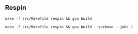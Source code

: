 
## Respin

```
make -f src/Makefile respin && goa build
```

```
make -f src/Makefile respin && goa build --verbose --jobs 1
```
